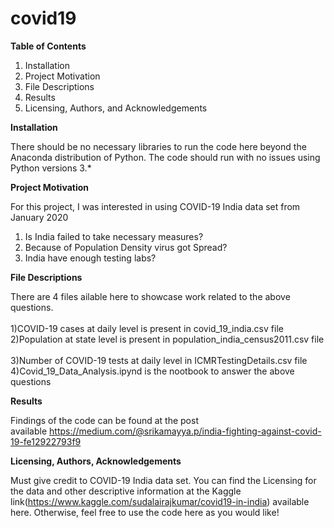 # covid19

<B>Table of Contents</B>
 1. Installation             
 2. Project Motivation             
 3. File Descriptions             
 4. Results             
 5. Licensing, Authors, and Acknowledgements

<B>Installation</B>

There should be no necessary libraries to run the code here beyond the Anaconda distribution of Python. The code should run with no issues using Python versions 3.*

<B>Project Motivation</B>

For this project, I was interested in using COVID-19 India data set from January 2020 
1. Is India failed to take necessary measures?  
2. Because of Population Density virus got Spread?  
3. India have enough testing labs?

<B>File Descriptions</B>

There are 4 files ailable here to showcase work related to the above questions.
<br>
<br>1)COVID-19 cases at daily level is present in covid_19_india.csv file  
<br>2)Population at state level is present in population_india_census2011.csv file  
<br>3)Number of COVID-19 tests at daily level in ICMRTestingDetails.csv file  
<br>4)Covid_19_Data_Analysis.ipynd is the nootbook to answer the above questions

<B>Results</B>

Findings of the code can be found at the post available https://medium.com/@srikamayya.p/india-fighting-against-covid-19-fe12922793f9

<B>Licensing, Authors, Acknowledgements</B> 

Must give credit to COVID-19 India data set. You can find the Licensing for the data and other descriptive information at the Kaggle link(https://www.kaggle.com/sudalairajkumar/covid19-in-india) available here. Otherwise, feel free to use the code here as you would like!

